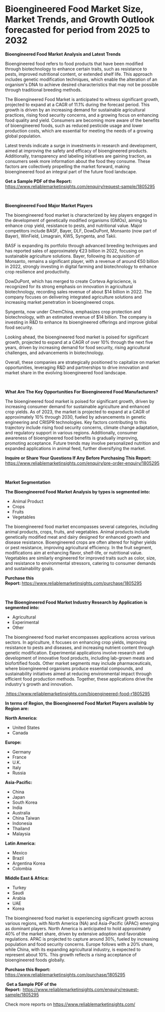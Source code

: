 <p><h1>Bioengineered Food Market Size, Market Trends, and Growth Outlook forecasted for period from 2025 to 2032</h1></p><p><strong>Bioengineered Food Market Analysis and Latest Trends</strong></p>
<p><p>Bioengineered food refers to food products that have been modified through biotechnology to enhance certain traits, such as resistance to pests, improved nutritional content, or extended shelf life. This approach includes genetic modification techniques, which enable the alteration of an organism's DNA to achieve desired characteristics that may not be possible through traditional breeding methods.</p><p>The Bioengineered Food Market is anticipated to witness significant growth, projected to expand at a CAGR of 11.1% during the forecast period. This growth is driven by an increasing demand for sustainable agricultural practices, rising food security concerns, and a growing focus on enhancing food quality and yield. Consumers are becoming more aware of the benefits of bioengineered foods, such as reduced pesticide usage and lower production costs, which are essential for meeting the needs of a growing global population.</p><p>Latest trends indicate a surge in investments in research and development, aimed at improving the safety and efficacy of bioengineered products. Additionally, transparency and labeling initiatives are gaining traction, as consumers seek more information about the food they consume. These factors are collectively propelling the market forward, making bioengineered food an integral part of the future food landscape.</p></p>
<p><strong>Get a Sample PDF of the Report:&nbsp;</strong> <a href="https://www.reliablemarketinsights.com/enquiry/request-sample/1805295?utm_campaign=2010&utm_medium=2&utm_source=Github&utm_content=ia&utm_term=14022025&utm_id=bioengineered-food">https://www.reliablemarketinsights.com/enquiry/request-sample/1805295</a></p>
<p>&nbsp;</p>
<p><strong>Bioengineered Food Major Market Players</strong></p>
<p><p>The bioengineered food market is characterized by key players engaged in the development of genetically modified organisms (GMOs), aiming to enhance crop yield, resistance to pests, and nutritional value. Major competitors include BASF, Bayer, DLF, DowDuPont, Monsanto (now part of Bayer), WinField, Limagrain, KWS, Syngenta, and Takii.</p><p>BASF is expanding its portfolio through advanced breeding techniques and has reported sales of approximately €23 billion in 2022, focusing on sustainable agriculture solutions. Bayer, following its acquisition of Monsanto, remains a significant player, with a revenue of around €50 billion in 2022, strongly investing in digital farming and biotechnology to enhance crop resilience and productivity.</p><p>DowDuPont, which has merged to create Corteva Agriscience, is recognized for its strong emphasis on innovation in agricultural biotechnology, recording sales revenue of about $14 billion in 2022. The company focuses on delivering integrated agriculture solutions and increasing market penetration in bioengineered crops.</p><p>Syngenta, now under ChemChina, emphasizes crop protection and biotechnology, with an estimated revenue of $14 billion. The company is investing in R&D to enhance its bioengineered offerings and improve global food security.</p><p>Looking ahead, the bioengineered food market is poised for significant growth, projected to expand at a CAGR of over 10% through the next five years, driven by increasing demand for food security, rising agricultural challenges, and advancements in biotechnology.</p><p>Overall, these companies are strategically positioned to capitalize on market opportunities, leveraging R&D and partnerships to drive innovation and market share in the evolving bioengineered food landscape.</p></p>
<p>&nbsp;</p>
<p><strong>What Are The Key Opportunities For Bioengineered Food Manufacturers?</strong></p>
<p><p>The bioengineered food market is poised for significant growth, driven by increasing consumer demand for sustainable agriculture and enhanced crop yields. As of 2023, the market is projected to expand at a CAGR of approximately 10% through 2030, fueled by advancements in genetic engineering and CRISPR technologies. Key factors contributing to this trajectory include rising food security concerns, climate change adaptation, and regulatory support in various regions. Additionally, consumer awareness of bioengineered food benefits is gradually improving, promoting acceptance. Future trends may involve personalized nutrition and expanded applications in animal feed, further diversifying the market.</p></p>
<p><strong>Inquire or Share Your Questions If Any Before Purchasing This Report:</strong> <a href="https://www.reliablemarketinsights.com/enquiry/pre-order-enquiry/1805295?utm_campaign=2010&utm_medium=2&utm_source=Github&utm_content=ia&utm_term=14022025&utm_id=bioengineered-food">https://www.reliablemarketinsights.com/enquiry/pre-order-enquiry/1805295</a></p>
<p>&nbsp;</p>
<p><strong>Market Segmentation</strong></p>
<p><strong>The Bioengineered Food Market Analysis by types is segmented into:</strong></p>
<p><ul><li>Animal Product</li><li>Crops</li><li>Fruits</li><li>Vegetables</li></ul></p>
<p><p>The bioengineered food market encompasses several categories, including animal products, crops, fruits, and vegetables. Animal products include genetically modified meat and dairy designed for enhanced growth and disease resistance. Bioengineered crops are often altered for higher yields or pest resistance, improving agricultural efficiency. In the fruit segment, modifications aim at enhancing flavor, shelf-life, or nutritional value. Vegetables are similarly engineered for improved traits such as color, size, and resistance to environmental stressors, catering to consumer demands and sustainability goals.</p></p>
<p><strong>Purchase this Report:&nbsp;</strong><a href="https://www.reliablemarketinsights.com/purchase/1805295?utm_campaign=2010&utm_medium=2&utm_source=Github&utm_content=ia&utm_term=14022025&utm_id=bioengineered-food">https://www.reliablemarketinsights.com/purchase/1805295</a></p>
<p>&nbsp;</p>
<p><strong>The Bioengineered Food Market Industry Research by Application is segmented into:</strong></p>
<p><ul><li>Agricultural</li><li>Experimental</li><li>Other</li></ul></p>
<p><p>The bioengineered food market encompasses applications across various sectors. In agriculture, it focuses on enhancing crop yields, improving resistance to pests and diseases, and increasing nutrient content through genetic modification. Experimental applications involve research and development of innovative food products, including lab-grown meats and biofortified foods. Other market segments may include pharmaceuticals, where bioengineered organisms produce essential compounds, and sustainability initiatives aimed at reducing environmental impact through efficient food production methods. Together, these applications drive the industry's growth and innovation.</p></p>
<p><a href="https://www.reliablemarketinsights.com/bioengineered-food-r1805295?utm_campaign=2010&utm_medium=2&utm_source=Github&utm_content=ia&utm_term=14022025&utm_id=bioengineered-food">&nbsp;https://www.reliablemarketinsights.com/bioengineered-food-r1805295</a></p>
<p><strong>In terms of Region, the Bioengineered Food Market Players available by Region are:</strong></p>
<p>
    <p> <strong> North America: </strong>
        <ul>
            <li>United States</li>
            <li>Canada</li>
        </ul>
        </p> 
    <p> <strong> Europe: </strong>
        <ul>
            <li>Germany</li>
            <li>France</li>
            <li>U.K.</li>
            <li>Italy</li>
            <li>Russia</li>
        </ul>
        </p> 
    <p> <strong> Asia-Pacific: </strong>
        <ul>
            <li>China</li>
            <li>Japan</li>
            <li>South Korea</li>
            <li>India</li>
            <li>Australia</li>
            <li>China Taiwan</li>
            <li>Indonesia</li>
            <li>Thailand</li>
            <li>Malaysia</li>
        </ul>
        </p> 
    <p> <strong> Latin America: </strong>
        <ul>
            <li>Mexico</li>
            <li>Brazil</li>
            <li>Argentina Korea</li>
            <li>Colombia</li>
        </ul>
        </p> 
    <p> <strong> Middle East & Africa: </strong>
        <ul>
            <li>Turkey</li>
            <li>Saudi</li>
            <li>Arabia</li>
            <li>UAE</li>
            <li>Korea</li>
        </ul>
    </p>
    </p>
<p><p>The bioengineered food market is experiencing significant growth across various regions, with North America (NA) and Asia-Pacific (APAC) emerging as dominant players. North America is anticipated to hold approximately 40% of the market share, driven by extensive adoption and favorable regulations. APAC is projected to capture around 30%, fueled by increasing population and food security concerns. Europe follows with a 20% share, while China, with its expanding agricultural industry, is expected to represent about 10%. This growth reflects a rising acceptance of bioengineered foods globally.</p></p>
<p><strong>Purchase this Report: </strong><a href="https://www.reliablemarketinsights.com/purchase/1805295?utm_campaign=2010&utm_medium=2&utm_source=Github&utm_content=ia&utm_term=14022025&utm_id=bioengineered-food">https://www.reliablemarketinsights.com/purchase/1805295</a></p>
<p>&nbsp;<strong>Get a Sample PDF of the Report:&nbsp;&nbsp;</strong><a href="https://www.reliablemarketinsights.com/enquiry/request-sample/1805295?utm_campaign=2010&utm_medium=2&utm_source=Github&utm_content=ia&utm_term=14022025&utm_id=bioengineered-food">https://www.reliablemarketinsights.com/enquiry/request-sample/1805295</a></p>
<p><strong></strong></p>
<p>Check more reports on <a href="https://www.reliablemarketinsights.com/?utm_campaign=2010&utm_medium=2&utm_source=Github&utm_content=ia&utm_term=14022025&utm_id=bioengineered-food">https://www.reliablemarketinsights.com/</a></p>
